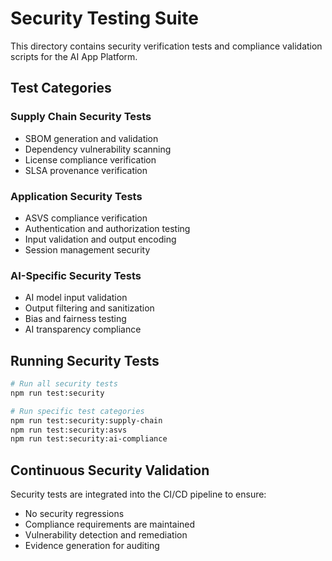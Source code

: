# Security Testing Suite

This directory contains security verification tests and compliance validation scripts for the AI App Platform.

## Test Categories

### Supply Chain Security Tests

- SBOM generation and validation
- Dependency vulnerability scanning
- License compliance verification
- SLSA provenance verification

### Application Security Tests

- ASVS compliance verification
- Authentication and authorization testing
- Input validation and output encoding
- Session management security

### AI-Specific Security Tests

- AI model input validation
- Output filtering and sanitization
- Bias and fairness testing
- AI transparency compliance

## Running Security Tests

```bash
# Run all security tests
npm run test:security

# Run specific test categories
npm run test:security:supply-chain
npm run test:security:asvs
npm run test:security:ai-compliance
```

## Continuous Security Validation

Security tests are integrated into the CI/CD pipeline to ensure:

- No security regressions
- Compliance requirements are maintained
- Vulnerability detection and remediation
- Evidence generation for auditing
